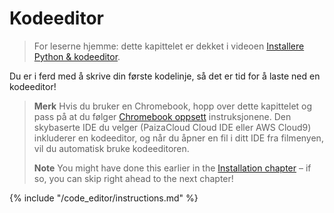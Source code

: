 # Kodeeditor

> For leserne hjemme: dette kapittelet er dekket i videoen [Installere Python & kodeeditor](https://www.youtube.com/watch?v=pVTaqzKZCdA&t=4m43s).

Du er i ferd med å skrive din første kodelinje, så det er tid for å laste ned en kodeeditor!

> **Merk** Hvis du bruker en Chromebook, hopp over dette kapittelet og pass på at du følger [Chromebook oppsett](../chromebook_setup/README.md) instruksjonene. Den skybaserte IDE du velger (PaizaCloud Cloud IDE eller AWS Cloud9) inkluderer en kodeeditor, og når du åpner en fil i ditt IDE fra filmenyen, vil du automatisk bruke kodeeditoren.
> 
> **Note** You might have done this earlier in the [Installation chapter](../installation/README.md) – if so, you can skip right ahead to the next chapter!

{% include "/code_editor/instructions.md" %}